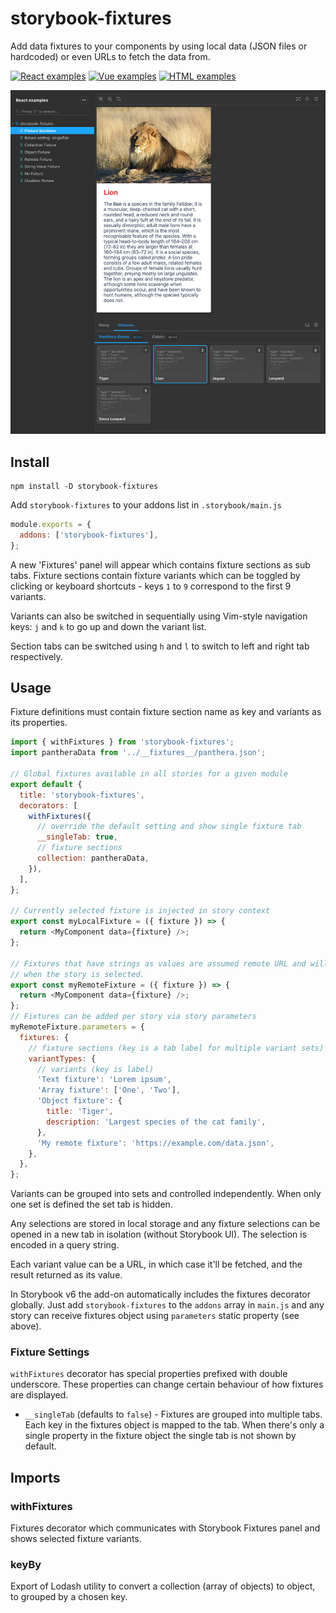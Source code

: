 # storybook-fixtures

Add data fixtures to your components by using local data (JSON files or hardcoded) or even URLs to fetch the data from.

[![React examples](https://img.shields.io/badge/react-blueviolet?style=for-the-badge&logo=storybook&label=examples)](https://tyom.github.io/storybook-addons/react)
[![Vue examples](https://img.shields.io/badge/vue-brightgreen?style=for-the-badge&logo=storybook&label=examples)](https://tyom.github.io/storybook-addons/vue)
[![HTML examples](https://img.shields.io/badge/html-blue?style=for-the-badge&logo=storybook&label=examples)](https://tyom.github.io/storybook-addons/html)

![storybook-fixtures screenshot](https://raw.githubusercontent.com/tyom/storybook-addons/master/docs/storybook-fixtures.png)

## Install

```
npm install -D storybook-fixtures
```

Add `storybook-fixtures` to your addons list in `.storybook/main.js`

```js
module.exports = {
  addons: ['storybook-fixtures'],
};
```

A new 'Fixtures' panel will appear which contains fixture sections as sub tabs.
Fixture sections contain fixture variants which can be toggled by clicking or
keyboard shortcuts - keys `1` to `9` correspond to the first 9 variants.

Variants can also be switched in sequentially using Vim-style navigation keys:
`j` and `k` to go up and down the variant list.

Section tabs can be switched using `h` and `l` to switch to left and right
tab respectively.

## Usage

Fixture definitions must contain fixture section name as key and variants as
its properties.

```js
import { withFixtures } from 'storybook-fixtures';
import pantheraData from '../__fixtures__/panthera.json';

// Global fixtures available in all stories for a given module
export default {
  title: 'storybook-fixtures',
  decorators: [
    withFixtures({
      // override the default setting and show single fixture tab
      __singleTab: true,
      // fixture sections
      collection: pantheraData,
    }),
  ],
};

// Currently selected fixture is injected in story context
export const myLocalFixture = ({ fixture }) => {
  return <MyComponent data={fixture} />;
};

// Fixtures that have strings as values are assumed remote URL and will be fetched
// when the story is selected.
export const myRemoteFixture = ({ fixture }) => {
  return <MyComponent data={fixture} />;
};
// Fixtures can be added per story via story parameters
myRemoteFixture.parameters = {
  fixtures: {
    // fixture sections (key is a tab label for multiple variant sets)
    variantTypes: {
      // variants (key is label)
      'Text fixture': 'Lorem ipsum',
      'Array fixture': ['One', 'Two'],
      'Object fixture': {
        title: 'Tiger',
        description: 'Largest species of the cat family',
      },
      'My remote fixture': 'https://example.com/data.json',
    },
  },
};
```

Variants can be grouped into sets and controlled independently. When only one
set is defined the set tab is hidden.

Any selections are stored in local storage and any fixture selections can be
opened in a new tab in isolation (without Storybook UI). The selection is encoded
in a query string. 

Each variant value can be a URL, in which case it'll be fetched, and
the result returned as its value.

In Storybook v6 the add-on automatically includes the fixtures decorator globally.
Just add `storybook-fixtures` to the `addons` array in `main.js` and any story
can receive fixtures object using `parameters` static property (see above). 

### Fixture Settings

`withFixtures` decorator has special properties prefixed with double underscore.
These properties can change certain behaviour of how fixtures are displayed.

- `__singleTab` (defaults to `false`) - Fixtures are grouped into multiple tabs. Each key
  in the fixtures object is mapped to the tab. When there's only a single property in the
  fixture object the single tab is not shown by default.

## Imports

### withFixtures

Fixtures decorator which communicates with Storybook Fixtures panel and shows selected fixture variants.

### keyBy

Export of Lodash utility to convert a collection (array of objects) to object, to grouped by a chosen key.
